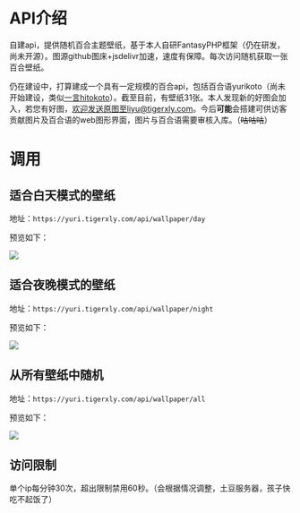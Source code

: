 # API介绍

自建api，提供随机百合主题壁纸，基于本人自研FantasyPHP框架（仍在研发，尚未开源）。图源github图床+jsdelivr加速，速度有保障。每次访问随机获取一张百合壁纸。

仍在建设中，打算建成一个具有一定规模的百合api，包括百合语yurikoto（尚未开始建设，类似[一言hitokoto](https://hitokoto.cn/)）。截至目前，有壁纸31张。本人发现新的好图会加入，若您有好图，欢迎发送原图至liyu@tigerxly.com。今后**可能**会搭建可供访客贡献图片及百合语的web图形界面，图片与百合语需要审核入库。（~~咕咕咕~~）



# 调用

## 适合白天模式的壁纸

地址：`https://yuri.tigerxly.com/api/wallpaper/day`

预览如下：

![](https://yuri.tigerxly.com/api/wallpaper/day)

## 适合夜晚模式的壁纸

地址：`https://yuri.tigerxly.com/api/wallpaper/night`

预览如下：

![](https://yuri.tigerxly.com/api/wallpaper/night)

## 从所有壁纸中随机

地址：`https://yuri.tigerxly.com/api/wallpaper/all`

预览如下：

![](https://yuri.tigerxly.com/api/wallpaper/all)

## 访问限制

单个ip每分钟30次，超出限制禁用60秒。（会根据情况调整，土豆服务器，孩子快吃不起饭了）